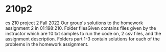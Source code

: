 # 210p2
cs 210 project 2 Fall 2022
Our group's solutions to the homework assignment 2 in 01:198:210.
Folder filesGiven contains files given by the instructor which are 10 txt samples to run the code on, 2 csv files, and the assignment description. Folders part 1-3 contain solutions for each of the problems in the homework assignment.
